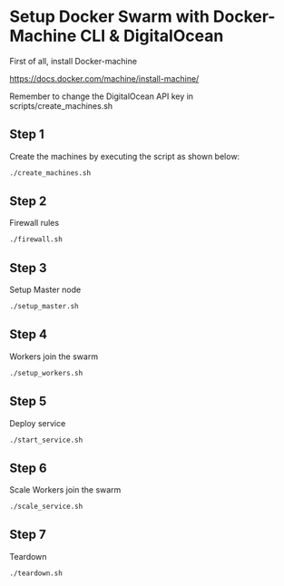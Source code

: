 
# Setup Docker Swarm with Docker-Machine CLI & DigitalOcean

First of all, install Docker-machine

https://docs.docker.com/machine/install-machine/


Remember to change the DigitalOcean API key in scripts/create_machines.sh

## Step 1

Create the machines by executing the script as shown below:

``` bash
./create_machines.sh
```

## Step 2

Firewall rules

``` bash
./firewall.sh
```

## Step 3

Setup Master node

``` bash
./setup_master.sh
```

## Step 4

Workers join the swarm

``` bash
./setup_workers.sh
```

## Step 5

Deploy service

``` bash
./start_service.sh
```

## Step 6

Scale
Workers join the swarm

``` bash
./scale_service.sh
```

## Step 7

Teardown

``` bash
./teardown.sh
```
